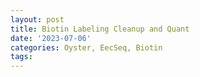 ```yaml
---
layout: post
title: Biotin Labeling Cleanup and Quant
date: '2023-07-06'
categories: Oyster, EecSeq, Biotin
tags: 
---
```

